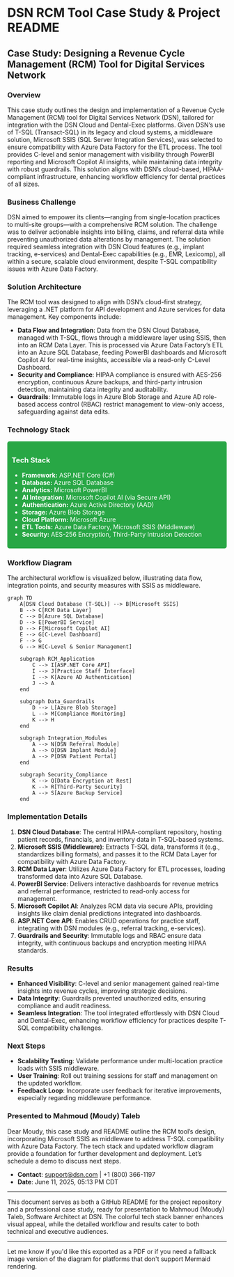 # DSN RCM Tool Case Study & Project README

## Case Study: Designing a Revenue Cycle Management (RCM) Tool for Digital Services Network

### Overview

This case study outlines the design and implementation of a Revenue Cycle Management (RCM) tool for Digital Services Network (DSN), tailored for integration with the DSN Cloud and Dental-Exec platforms. Given DSN’s use of T-SQL (Transact-SQL) in its legacy and cloud systems, a middleware solution, Microsoft SSIS (SQL Server Integration Services), was selected to ensure compatibility with Azure Data Factory for the ETL process. The tool provides C-level and senior management with visibility through PowerBI reporting and Microsoft Copilot AI insights, while maintaining data integrity with robust guardrails. This solution aligns with DSN’s cloud-based, HIPAA-compliant infrastructure, enhancing workflow efficiency for dental practices of all sizes.

### Business Challenge

DSN aimed to empower its clients—ranging from single-location practices to multi-site groups—with a comprehensive RCM solution. The challenge was to deliver actionable insights into billing, claims, and referral data while preventing unauthorized data alterations by management. The solution required seamless integration with DSN Cloud features (e.g., implant tracking, e-services) and Dental-Exec capabilities (e.g., EMR, Lexicomp), all within a secure, scalable cloud environment, despite T-SQL compatibility issues with Azure Data Factory.

### Solution Architecture

The RCM tool was designed to align with DSN’s cloud-first strategy, leveraging a .NET platform for API development and Azure services for data management. Key components include:

* **Data Flow and Integration**: Data from the DSN Cloud Database, managed with T-SQL, flows through a middleware layer using SSIS, then into an RCM Data Layer. This is processed via Azure Data Factory’s ETL into an Azure SQL Database, feeding PowerBI dashboards and Microsoft Copilot AI for real-time insights, accessible via a read-only C-Level Dashboard.
* **Security and Compliance**: HIPAA compliance is ensured with AES-256 encryption, continuous Azure backups, and third-party intrusion detection, maintaining data integrity and auditability.
* **Guardrails**: Immutable logs in Azure Blob Storage and Azure AD role-based access control (RBAC) restrict management to view-only access, safeguarding against data edits.

### Technology Stack

<div style="background-color: #28a745; color: white; padding: 10px; border-radius: 5px;">
  <h3>Tech Stack</h3>
  <ul>
    <li><strong>Framework:</strong> ASP.NET Core (C#)</li>
    <li><strong>Database:</strong> Azure SQL Database</li>
    <li><strong>Analytics:</strong> Microsoft PowerBI</li>
    <li><strong>AI Integration:</strong> Microsoft Copilot AI (via Secure API)</li>
    <li><strong>Authentication:</strong> Azure Active Directory (AAD)</li>
    <li><strong>Storage:</strong> Azure Blob Storage</li>
    <li><strong>Cloud Platform:</strong> Microsoft Azure</li>
    <li><strong>ETL Tools:</strong> Azure Data Factory, Microsoft SSIS (Middleware)</li>
    <li><strong>Security:</strong> AES-256 Encryption, Third-Party Intrusion Detection</li>
  </ul>
</div>

### Workflow Diagram

The architectural workflow is visualized below, illustrating data flow, integration points, and security measures with SSIS as middleware.

```mermaid
graph TD
    A[DSN Cloud Database (T-SQL)] --> B[Microsoft SSIS]
    B --> C[RCM Data Layer]
    C --> D[Azure SQL Database]
    D --> E[PowerBI Service]
    D --> F[Microsoft Copilot AI]
    E --> G[C-Level Dashboard]
    F --> G
    G --> H[C-Level & Senior Management]

    subgraph RCM_Application
        C --> I[ASP.NET Core API]
        I --> J[Practice Staff Interface]
        I --> K[Azure AD Authentication]
        J --> A
    end

    subgraph Data_Guardrails
        D --> L[Azure Blob Storage]
        L --> M[Compliance Monitoring]
        K --> H
    end

    subgraph Integration_Modules
        A --> N[DSN Referral Module]
        A --> O[DSN Implant Module]
        A --> P[DSN Patient Portal]
    end

    subgraph Security_Compliance
        K --> Q[Data Encryption at Rest]
        K --> R[Third-Party Security]
        A --> S[Azure Backup Service]
    end
```

### Implementation Details

1. **DSN Cloud Database**: The central HIPAA-compliant repository, hosting patient records, financials, and inventory data in T-SQL-based systems.
2. **Microsoft SSIS (Middleware)**: Extracts T-SQL data, transforms it (e.g., standardizes billing formats), and passes it to the RCM Data Layer for compatibility with Azure Data Factory.
3. **RCM Data Layer**: Utilizes Azure Data Factory for ETL processes, loading transformed data into Azure SQL Database.
4. **PowerBI Service**: Delivers interactive dashboards for revenue metrics and referral performance, restricted to read-only access for management.
5. **Microsoft Copilot AI**: Analyzes RCM data via secure APIs, providing insights like claim denial predictions integrated into dashboards.
6. **ASP.NET Core API**: Enables CRUD operations for practice staff, integrating with DSN modules (e.g., referral tracking, e-services).
7. **Guardrails and Security**: Immutable logs and RBAC ensure data integrity, with continuous backups and encryption meeting HIPAA standards.

### Results

* **Enhanced Visibility**: C-level and senior management gained real-time insights into revenue cycles, improving strategic decisions.
* **Data Integrity**: Guardrails prevented unauthorized edits, ensuring compliance and audit readiness.
* **Seamless Integration**: The tool integrated effortlessly with DSN Cloud and Dental-Exec, enhancing workflow efficiency for practices despite T-SQL compatibility challenges.

### Next Steps

* **Scalability Testing**: Validate performance under multi-location practice loads with SSIS middleware.
* **User Training**: Roll out training sessions for staff and management on the updated workflow.
* **Feedback Loop**: Incorporate user feedback for iterative improvements, especially regarding middleware performance.

### Presented to Mahmoud (Moudy) Taleb

Dear Moudy, this case study and README outline the RCM tool’s design, incorporating Microsoft SSIS as middleware to address T-SQL compatibility with Azure Data Factory. The tech stack and updated workflow diagram provide a foundation for further development and deployment. Let’s schedule a demo to discuss next steps.

* **Contact**: [support@dsn.com](mailto:support@dsn.com) | +1 (800) 366-1197
* **Date**: June 11, 2025, 05:13 PM CDT

---

This document serves as both a GitHub README for the project repository and a professional case study, ready for presentation to Mahmoud (Moudy) Taleb, Software Architect at DSN. The colorful tech stack banner enhances visual appeal, while the detailed workflow and results cater to both technical and executive audiences.

---

Let me know if you'd like this exported as a PDF or if you need a fallback image version of the diagram for platforms that don't support Mermaid rendering.

